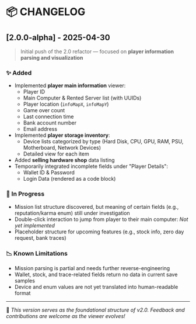 # 📦 CHANGELOG

## [2.0.0-alpha] - 2025-04-30

> Initial push of the 2.0 refactor — focused on **player information parsing and visualization**

### ✨ Added

- Implemented **player main information** viewer:
  - Player ID
  - Main Computer & Rented Server list (with UUIDs)
  - Player location (`infoMapX`, `infoMapY`)
  - Game over count
  - Last connection time
  - Bank account number
  - Email address
- Implemented **player storage inventory**:
  - Device lists categorized by type (Hard Disk, CPU, GPU, RAM, PSU, Motherboard, Network Devices)
  - Detailed view for each item
- Added **selling hardware shop** data listing
- Temporarily integrated incomplete fields under "Player Details":
  - Wallet ID & Password
  - Login Data (rendered as a code block)

### 🔧 In Progress

- Mission list structure discovered, but meaning of certain fields (e.g., reputation/karma enum) still under investigation
- Double-click interaction to jump from player to their main computer: *Not yet implemented*
- Placeholder structure for upcoming features (e.g., stock info, zero day request, bank traces)

### 📉 Known Limitations

- Mission parsing is partial and needs further reverse-engineering
- Wallet, stock, and trace-related fields return no data in current save samples
- Device and enum values are not yet translated into human-readable format

------

📌 *This version serves as the foundational structure of v2.0. Feedback and contributions are welcome as the viewer evolves!*